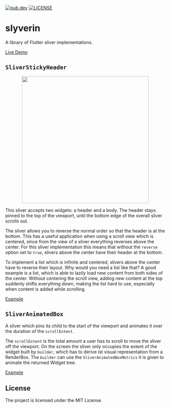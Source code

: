 [![pub.dev](https://badgen.net/pub/v/slyverin)](https://pub.dev/packages/slyverin)
[![LICENSE](https://badgen.net/pub/license/slyverin)](./LICENSE)

# slyverin

A library of Flutter sliver implementations.

[Live Demo](https://blaugold.github.io/slyverin/example_dist/index.html)

## `SliverStickyHeader`

<p align="center">
    <img width="400" src="./docs/sliver_sticky_header_centered.gif">
</p>

This sliver accepts two widgets: a header and a body. The header stays pinned to the top of the viewport, until the bottom edge of the overall sliver scrolls out.

The sliver allows you to reverse the normal order so that the header is at the bottom. This has a useful application when using a scroll view which is centered, since from the view of a sliver everything reverses above the center. For this sliver implementation this means that without the `reverse` option set to `true`, slivers above the center have their header at the bottom.

To implement a list which is infinite and centered, slivers above the center have to reverse their layout. Why would you need a list like that? A good example is a list, which is able to lazily load new content from both sides of the center. Without centering the scroll view, adding new content at the top suddenly shifts everything down, making the list hard to use, especially when content is added while scrolling.

[Example](example/lib/src/sliver_sticky_header_centered_example.dart)

## `SliverAnimatedBox`

A sliver which pins its child to the start of the viewport and animates it over the duration of the `scrollExtent`.

The `scrollExtent` is the total amount a user has to scroll to move the sliver off the viewport. On the screen the sliver only occupies the extent of the widget built by `builder`, which has to derive ist visual representation from a RenderBox. The `builder` can use the `SliverAnimatedBoxMetrics` it is given to animate the returned Widget tree.

[Example](example/lib/src/sliver_animated_box_example.dart)

## License

The project is licensed under the MIT License.
